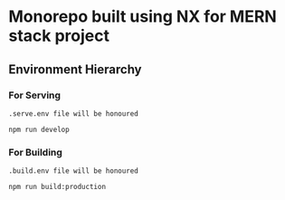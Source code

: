 # Monorepo built using NX for MERN stack project

## Environment Hierarchy

### For Serving

```
.serve.env file will be honoured

npm run develop
```

### For Building

```
.build.env file will be honoured

npm run build:production
```
